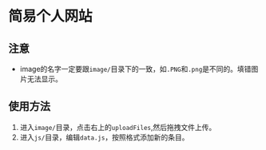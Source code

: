 # 简易个人网站

## 注意
+ image的名字一定要跟`image/`目录下的一致，如`.PNG`和`.png`是不同的。填错图片无法显示。

## 使用方法
1. 进入`image/`目录，点击右上的`uploadFiles`,然后拖拽文件上传。
2. 进入`js/`目录，编辑`data.js`，按照格式添加新的条目。
